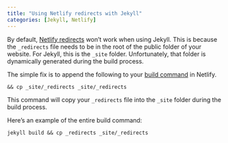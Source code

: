 ```yaml
---
title: "Using Netlify redirects with Jekyll"
categories: [Jekyll, Netlify]
---
```


By default, [Netlify redirects](https://docs.netlify.com/routing/redirects/) won’t work when using Jekyll. This is because the `_redirects` file needs to be in the root of the public folder of your website. For Jekyll, this is the `_site` folder. Unfortunately, that folder is dynamically generated during the build process.

The simple fix is to append the following to your [build command](https://docs.netlify.com/configure-builds/get-started/) in Netlify.

```
&& cp _site/_redirects _site/_redirects
```

This command will copy your `_redirects` file into the `_site` folder during the build process.

Here’s an example of the entire build command:

```
jekyll build && cp _redirects _site/_redirects
```